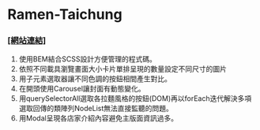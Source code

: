 # Ramen-Taichung

### [[網站連結]](https://kuaruou.github.io/Ramen-Taichung/) ###


1. 使用BEM結合SCSS設計方便管理的程式碼。
2. 依照不同載具瀏覽畫面大小卡片單排呈現的數量設定不同尺寸的圖片
3. 用子元素選取器讓不同色調的按鈕相間產生對比。
4. 在開頭使用Carousel讓封面有動態變化。
5. 用querySelectorAll選取各拉麵風格的按鈕(DOM)再以forEach迭代解決多項選取回傳的類陣列NodeList無法直接監聽的問題。
6. 用Modal呈現各店家介紹內容避免主版面資訊過多。
